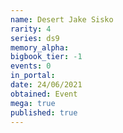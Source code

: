 ```yaml
---
name: Desert Jake Sisko
rarity: 4
series: ds9
memory_alpha:
bigbook_tier: -1
events: 0
in_portal:
date: 24/06/2021
obtained: Event
mega: true
published: true
---
```



